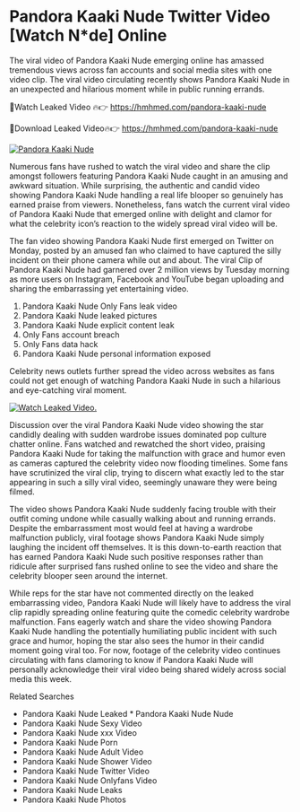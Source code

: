﻿# Pandora Kaaki Nude Twitter Video [Watch N*de] Online

The viral video of ﻿Pandora Kaaki Nude emerging online has amassed tremendous views across fan accounts and social media sites with one video clip. The viral video circulating recently shows ﻿Pandora Kaaki Nude in an unexpected and hilarious moment while in public running errands. 

🔴Watch Leaked Video 🔥👉  https://hmhmed.com/pandora-kaaki-nude 

🔴Download Leaked Video🔥👉  https://hmhmed.com/pandora-kaaki-nude 

[![Pandora Kaaki Nude](https://i.imgur.com/dJHk4Zq.gif)](https://hmhmed.com/pandora-kaaki-nude)

Numerous fans have rushed to watch the viral video and share the clip amongst followers featuring ﻿Pandora Kaaki Nude caught in an amusing and awkward situation. While surprising, the authentic and candid video showing ﻿Pandora Kaaki Nude handling a real life blooper so genuinely has earned praise from viewers. Nonetheless, fans watch the current viral video of ﻿Pandora Kaaki Nude that emerged online with delight and clamor for what the celebrity icon’s reaction to the widely spread viral video will be.

The fan video showing ﻿Pandora Kaaki Nude first emerged on Twitter on Monday, posted by an amused fan who claimed to have captured the silly incident on their phone camera while out and about. The viral Clip of ﻿Pandora Kaaki Nude had garnered over 2 million views by Tuesday morning as more users on Instagram, Facebook and YouTube began uploading and sharing the embarrassing yet entertaining video. 

1. ﻿Pandora Kaaki Nude Only Fans leak video
2. ﻿Pandora Kaaki Nude leaked pictures
3. ﻿Pandora Kaaki Nude explicit content leak
4. Only Fans account breach
5. Only Fans data hack
6. ﻿Pandora Kaaki Nude personal information exposed

Celebrity news outlets further spread the video across websites as fans could not get enough of watching ﻿Pandora Kaaki Nude in such a hilarious and eye-catching viral moment. 

[![Watch Leaked Video.](https://miro.medium.com/v2/resize:fit:828/format:webp/1*cilzJN44JGOrTw9NJCrNHA.gif "Watch Leaked Video")](https://hmhmed.com/pandora-kaaki-nude)

Discussion over the viral ﻿Pandora Kaaki Nude video showing the star candidly dealing with sudden wardrobe issues dominated pop culture chatter online. Fans watched and rewatched the short video, praising ﻿Pandora Kaaki Nude for taking the malfunction with grace and humor even as cameras captured the celebrity video now flooding timelines. Some fans have scrutinized the viral clip, trying to discern what exactly led to the star appearing in such a silly viral video, seemingly unaware they were being filmed.

The video shows ﻿Pandora Kaaki Nude suddenly facing trouble with their outfit coming undone while casually walking about and running errands. Despite the embarrassment most would feel at having a wardrobe malfunction publicly, viral footage shows ﻿Pandora Kaaki Nude simply laughing the incident off themselves. It is this down-to-earth reaction that has earned ﻿Pandora Kaaki Nude such positive responses rather than ridicule after surprised fans rushed online to see the video and share the celebrity blooper seen around the internet.  

While reps for the star have not commented directly on the leaked embarrassing video, ﻿Pandora Kaaki Nude will likely have to address the viral clip rapidly spreading online featuring quite the comedic celebrity wardrobe malfunction. Fans eagerly watch and share the video showing ﻿Pandora Kaaki Nude handling the potentially humiliating public incident with such grace and humor, hoping the star also sees the humor in their candid moment going viral too. For now, footage of the celebrity video continues circulating with fans clamoring to know if ﻿Pandora Kaaki Nude will personally acknowledge their viral video being shared widely across social media this week.

Related Searches
* ﻿Pandora Kaaki Nude Leaked
﻿* Pandora Kaaki Nude Nude
* ﻿Pandora Kaaki Nude Sexy Video
* ﻿Pandora Kaaki Nude xxx Video
* ﻿Pandora Kaaki Nude Porn
* ﻿Pandora Kaaki Nude Adult Video
* ﻿Pandora Kaaki Nude Shower Video
* ﻿Pandora Kaaki Nude Twitter Video
* ﻿Pandora Kaaki Nude Onlyfans Video
* ﻿Pandora Kaaki Nude Leaks
* ﻿Pandora Kaaki Nude Photos